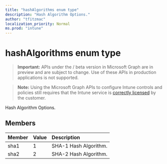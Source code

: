 ```yaml
---
title: "hashAlgorithms enum type"
description: "Hash Algorithm Options."
author: "tfitzmac"
localization_priority: Normal
ms.prod: "intune"
---
```


# hashAlgorithms enum type

> **Important:** APIs under the / beta version in Microsoft Graph are in preview and are subject to change. Use of these APIs in production applications is not supported.

> **Note:** Using the Microsoft Graph APIs to configure Intune controls and policies still requires that the Intune service is [correctly licensed](https://go.microsoft.com/fwlink/?linkid=839381) by the customer.

Hash Algorithm Options.
## Members
|Member|Value|Description|
|:---|:---|:---|
|sha1|1|SHA-1 Hash Algorithm.|
|sha2|2|SHA-2 Hash Algorithm.|





